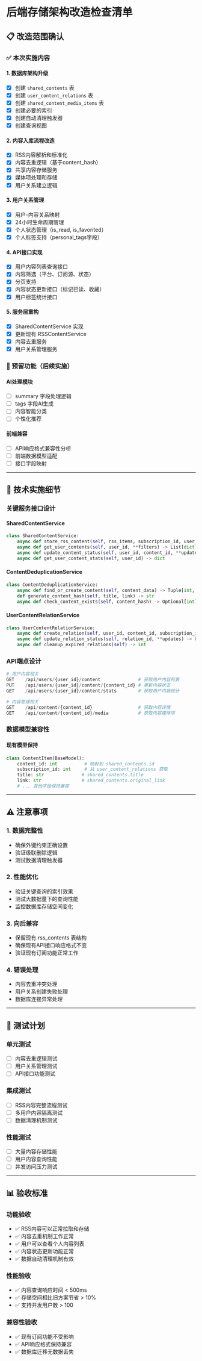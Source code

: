 # 后端存储架构改造检查清单

## 📋 改造范围确认

### ✅ 本次实施内容

#### 1. 数据库架构升级
- [x] 创建 `shared_contents` 表
- [x] 创建 `user_content_relations` 表  
- [x] 创建 `shared_content_media_items` 表
- [x] 创建必要的索引
- [x] 创建自动清理触发器
- [x] 创建查询视图

#### 2. 内容入库流程改造
- [x] RSS内容解析和标准化
- [x] 内容去重逻辑（基于content_hash）
- [x] 共享内容存储服务
- [x] 媒体项处理和存储
- [x] 用户关系建立逻辑

#### 3. 用户关系管理
- [x] 用户-内容关系映射
- [x] 24小时生命周期管理
- [x] 个人状态管理（is_read, is_favorited）
- [x] 个人标签支持（personal_tags字段）

#### 4. API接口实现
- [x] 用户内容列表查询接口
- [x] 内容筛选（平台、订阅源、状态）
- [x] 分页支持
- [x] 内容状态更新接口（标记已读、收藏）
- [x] 用户标签统计接口

#### 5. 服务层重构
- [x] SharedContentService 实现
- [x] 更新现有 RSSContentService
- [x] 内容去重服务
- [x] 用户关系管理服务

### 🔄 预留功能（后续实施）

#### AI处理模块
- [ ] summary 字段处理逻辑
- [ ] tags 字段AI生成
- [ ] 内容智能分类
- [ ] 个性化推荐

#### 前端兼容
- [ ] API响应格式兼容性分析
- [ ] 前端数据模型适配
- [ ] 接口字段映射

---

## 🔧 技术实施细节

### 关键服务接口设计

#### SharedContentService
```python
class SharedContentService:
    async def store_rss_content(self, rss_items, subscription_id, user_id) -> dict
    async def get_user_contents(self, user_id, **filters) -> List[dict]
    async def update_content_status(self, user_id, content_id, **updates) -> bool
    async def get_user_content_stats(self, user_id) -> dict
```

#### ContentDeduplicationService  
```python
class ContentDeduplicationService:
    async def find_or_create_content(self, content_data) -> Tuple[int, bool]
    def generate_content_hash(self, title, link) -> str
    async def check_content_exists(self, content_hash) -> Optional[int]
```

#### UserContentRelationService
```python
class UserContentRelationService:
    async def create_relation(self, user_id, content_id, subscription_id) -> int
    async def update_relation_status(self, relation_id, **updates) -> bool
    async def cleanup_expired_relations(self) -> int
```

### API端点设计

```python
# 用户内容相关
GET    /api/users/{user_id}/content              # 获取用户内容列表
PUT    /api/users/{user_id}/content/{content_id} # 更新内容状态
GET    /api/users/{user_id}/content/stats        # 获取用户内容统计

# 内容管理相关  
GET    /api/content/{content_id}                 # 获取内容详情
GET    /api/content/{content_id}/media           # 获取内容媒体项
```

### 数据模型兼容性

#### 现有模型保持
```python
class ContentItem(BaseModel):
    content_id: int          # 映射到 shared_contents.id
    subscription_id: int     # 从 user_content_relations 获取
    title: str              # shared_contents.title
    link: str               # shared_contents.original_link
    # ... 其他字段保持兼容
```

---

## ⚠️ 注意事项

### 1. 数据完整性
- 确保外键约束正确设置
- 验证级联删除逻辑
- 测试数据清理触发器

### 2. 性能优化
- 验证关键查询的索引效果
- 测试大数据量下的查询性能
- 监控数据库存储空间变化

### 3. 向后兼容
- 保留现有 rss_contents 表结构
- 确保现有API接口响应格式不变
- 验证现有订阅功能正常工作

### 4. 错误处理
- 内容去重冲突处理
- 用户关系创建失败处理
- 数据库连接异常处理

---

## 🧪 测试计划

### 单元测试
- [ ] 内容去重逻辑测试
- [ ] 用户关系管理测试
- [ ] API接口功能测试

### 集成测试  
- [ ] RSS内容完整流程测试
- [ ] 多用户内容隔离测试
- [ ] 数据清理机制测试

### 性能测试
- [ ] 大量内容存储性能
- [ ] 用户内容查询性能
- [ ] 并发访问压力测试

---

## 📊 验收标准

### 功能验收
- ✅ RSS内容可以正常拉取和存储
- ✅ 内容去重机制工作正常
- ✅ 用户可以查看个人内容列表
- ✅ 内容状态更新功能正常
- ✅ 数据自动清理机制有效

### 性能验收
- ✅ 内容查询响应时间 < 500ms
- ✅ 存储空间相比旧方案节省 > 10%
- ✅ 支持并发用户数 > 100

### 兼容性验收
- ✅ 现有订阅功能不受影响
- ✅ API响应格式保持兼容
- ✅ 数据库迁移无数据丢失 